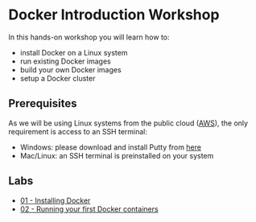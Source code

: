 # Docker Introduction Workshop

In this hands-on workshop you will learn how to:

* install Docker on a Linux system
* run existing Docker images
* build your own Docker images
* setup a Docker cluster

## Prerequisites

As we will be using Linux systems from the public cloud ([AWS](https://aws.amazon.com)), the only requirement is access to an SSH terminal:

* Windows: please download and install Putty from [here](http://www.chiark.greenend.org.uk/~sgtatham/putty/download.html)
* Mac/Linux: an SSH terminal is preinstalled on your system

## Labs

* [01 - Installing Docker](labs/01-installing-docker.md)
* [02 - Running your first Docker containers](labs/02-running-your-first-docker-containers.md)
